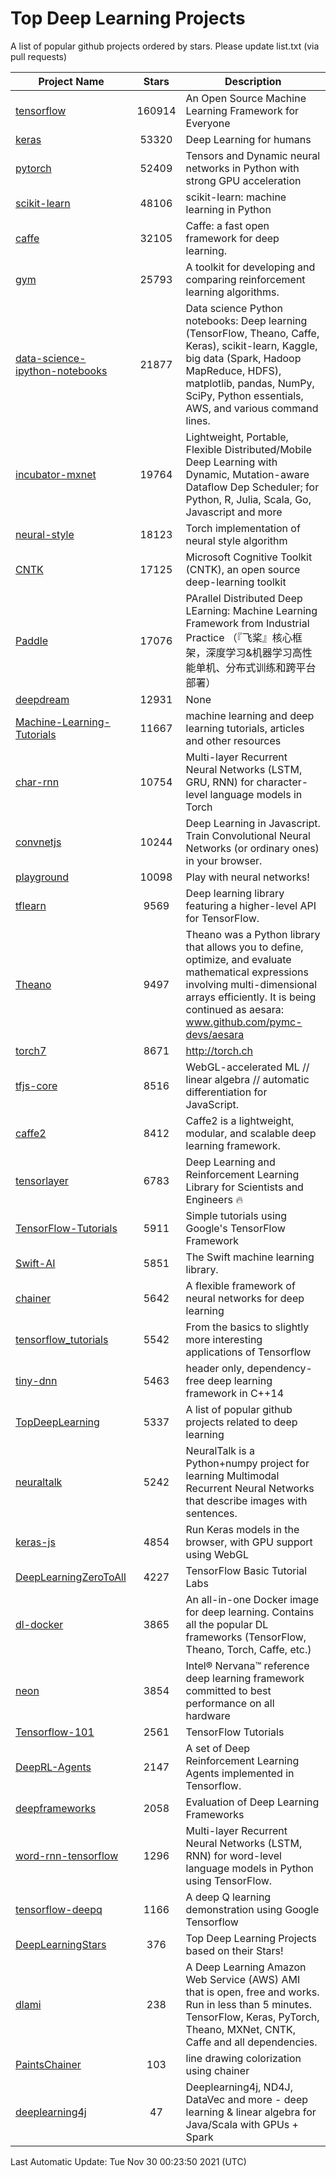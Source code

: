 # Top Deep Learning Projects
A list of popular github projects ordered by stars.
Please update list.txt (via pull requests)

|Project Name| Stars | Description |
| ---------- |:-----:| ----------- |
| [tensorflow](https://github.com/tensorflow/tensorflow) | 160914 | An Open Source Machine Learning Framework for Everyone |
| [keras](https://github.com/keras-team/keras) | 53320 | Deep Learning for humans |
| [pytorch](https://github.com/pytorch/pytorch) | 52409 | Tensors and Dynamic neural networks in Python with strong GPU acceleration |
| [scikit-learn](https://github.com/scikit-learn/scikit-learn) | 48106 | scikit-learn: machine learning in Python |
| [caffe](https://github.com/BVLC/caffe) | 32105 | Caffe: a fast open framework for deep learning. |
| [gym](https://github.com/openai/gym) | 25793 | A toolkit for developing and comparing reinforcement learning algorithms. |
| [data-science-ipython-notebooks](https://github.com/donnemartin/data-science-ipython-notebooks) | 21877 | Data science Python notebooks: Deep learning (TensorFlow, Theano, Caffe, Keras), scikit-learn, Kaggle, big data (Spark, Hadoop MapReduce, HDFS), matplotlib, pandas, NumPy, SciPy, Python essentials, AWS, and various command lines. |
| [incubator-mxnet](https://github.com/apache/incubator-mxnet) | 19764 | Lightweight, Portable, Flexible Distributed/Mobile Deep Learning with Dynamic, Mutation-aware Dataflow Dep Scheduler; for Python, R, Julia, Scala, Go, Javascript and more |
| [neural-style](https://github.com/jcjohnson/neural-style) | 18123 | Torch implementation of neural style algorithm |
| [CNTK](https://github.com/microsoft/CNTK) | 17125 | Microsoft Cognitive Toolkit (CNTK), an open source deep-learning toolkit |
| [Paddle](https://github.com/PaddlePaddle/Paddle) | 17076 | PArallel Distributed Deep LEarning: Machine Learning Framework from Industrial Practice （『飞桨』核心框架，深度学习&机器学习高性能单机、分布式训练和跨平台部署） |
| [deepdream](https://github.com/google/deepdream) | 12931 | None |
| [Machine-Learning-Tutorials](https://github.com/ujjwalkarn/Machine-Learning-Tutorials) | 11667 | machine learning and deep learning tutorials, articles and other resources  |
| [char-rnn](https://github.com/karpathy/char-rnn) | 10754 | Multi-layer Recurrent Neural Networks (LSTM, GRU, RNN) for character-level language models in Torch |
| [convnetjs](https://github.com/karpathy/convnetjs) | 10244 | Deep Learning in Javascript. Train Convolutional Neural Networks (or ordinary ones) in your browser. |
| [playground](https://github.com/tensorflow/playground) | 10098 | Play with neural networks! |
| [tflearn](https://github.com/tflearn/tflearn) | 9569 | Deep learning library featuring a higher-level API for TensorFlow. |
| [Theano](https://github.com/Theano/Theano) | 9497 | Theano was a Python library that allows you to define, optimize, and evaluate mathematical expressions involving multi-dimensional arrays efficiently. It is being continued as aesara: www.github.com/pymc-devs/aesara |
| [torch7](https://github.com/torch/torch7) | 8671 | http://torch.ch |
| [tfjs-core](https://github.com/tensorflow/tfjs-core) | 8516 | WebGL-accelerated ML // linear algebra // automatic differentiation for JavaScript. |
| [caffe2](https://github.com/facebookarchive/caffe2) | 8412 | Caffe2 is a lightweight, modular, and scalable deep learning framework. |
| [tensorlayer](https://github.com/tensorlayer/tensorlayer) | 6783 | Deep Learning and Reinforcement Learning Library for Scientists and Engineers 🔥 |
| [TensorFlow-Tutorials](https://github.com/nlintz/TensorFlow-Tutorials) | 5911 | Simple tutorials using Google's TensorFlow Framework |
| [Swift-AI](https://github.com/Swift-AI/Swift-AI) | 5851 | The Swift machine learning library. |
| [chainer](https://github.com/chainer/chainer) | 5642 | A flexible framework of neural networks for deep learning |
| [tensorflow_tutorials](https://github.com/pkmital/tensorflow_tutorials) | 5542 | From the basics to slightly more interesting applications of Tensorflow |
| [tiny-dnn](https://github.com/tiny-dnn/tiny-dnn) | 5463 | header only, dependency-free deep learning framework in C++14 |
| [TopDeepLearning](https://github.com/aymericdamien/TopDeepLearning) | 5337 | A list of popular github projects related to deep learning |
| [neuraltalk](https://github.com/karpathy/neuraltalk) | 5242 | NeuralTalk is a Python+numpy project for learning Multimodal Recurrent Neural Networks that describe images with sentences. |
| [keras-js](https://github.com/transcranial/keras-js) | 4854 | Run Keras models in the browser, with GPU support using WebGL |
| [DeepLearningZeroToAll](https://github.com/hunkim/DeepLearningZeroToAll) | 4227 | TensorFlow Basic Tutorial Labs |
| [dl-docker](https://github.com/floydhub/dl-docker) | 3865 | An all-in-one Docker image for deep learning. Contains all the popular DL frameworks (TensorFlow, Theano, Torch, Caffe, etc.) |
| [neon](https://github.com/NervanaSystems/neon) | 3854 | Intel® Nervana™ reference deep learning framework committed to best performance on all hardware |
| [Tensorflow-101](https://github.com/sjchoi86/Tensorflow-101) | 2561 | TensorFlow Tutorials |
| [DeepRL-Agents](https://github.com/awjuliani/DeepRL-Agents) | 2147 | A set of Deep Reinforcement Learning Agents implemented in Tensorflow. |
| [deepframeworks](https://github.com/zer0n/deepframeworks) | 2058 | Evaluation of Deep Learning Frameworks |
| [word-rnn-tensorflow](https://github.com/hunkim/word-rnn-tensorflow) | 1296 | Multi-layer Recurrent Neural Networks (LSTM, RNN) for word-level language models in Python using TensorFlow. |
| [tensorflow-deepq](https://github.com/siemanko/tensorflow-deepq) | 1166 | A deep Q learning demonstration using Google Tensorflow |
| [DeepLearningStars](https://github.com/hunkim/DeepLearningStars) | 376 | Top Deep Learning Projects based on their Stars! |
| [dlami](https://github.com/ritchieng/dlami) | 238 | A Deep Learning Amazon Web Service (AWS) AMI that is open, free and works. Run in less than 5 minutes. TensorFlow, Keras, PyTorch, Theano, MXNet, CNTK, Caffe and all dependencies. |
| [PaintsChainer](https://github.com/taizan/PaintsChainer) | 103 | line drawing colorization using chainer |
| [deeplearning4j](https://github.com/deeplearning4j/deeplearning4j) | 47 | Deeplearning4j, ND4J, DataVec and more - deep learning & linear algebra for Java/Scala with GPUs + Spark |

Last Automatic Update: Tue Nov 30 00:23:50 2021 (UTC)
